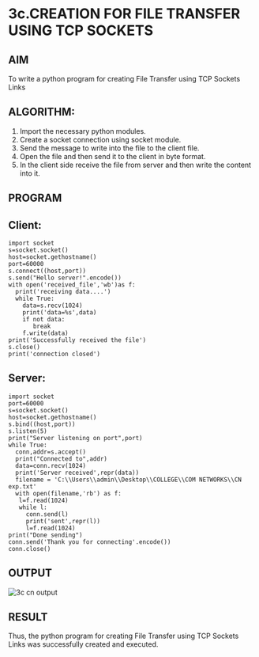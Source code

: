 # 3c.CREATION FOR FILE TRANSFER USING TCP SOCKETS
## AIM
To write a python program for creating File Transfer using TCP Sockets Links
## ALGORITHM:
1. Import the necessary python modules.
2. Create a socket connection using socket module.
3. Send the message to write into the file to the client file.
4. Open the file and then send it to the client in byte format.
5. In the client side receive the file from server and then write the content into it.
## PROGRAM

## Client:
```
import socket
s=socket.socket()
host=socket.gethostname()
port=60000
s.connect((host,port))
s.send("Hello server!".encode())
with open('received_file','wb')as f:
  print('receiving data....')
  while True:
    data=s.recv(1024)
    print('data=%s',data)
    if not data:
       break
    f.write(data)
print('Successfully received the file')
s.close()
print('connection closed')
```
## Server:
```
import socket
port=60000
s=socket.socket()
host=socket.gethostname()
s.bind((host,port))
s.listen(5)
print("Server listening on port",port)
while True:
  conn,addr=s.accept()
  print("Connected to",addr)
  data=conn.recv(1024)
  print('Server received',repr(data))
  filename = 'C:\\Users\\admin\\Desktop\\COLLEGE\\COM NETWORKS\\CN exp.txt'
  with open(filename,'rb') as f:
   l=f.read(1024)
   while l:
     conn.send(l)
     print('sent',repr(l))
     l=f.read(1024)
print("Done sending")
conn.send('Thank you for connecting'.encode())
conn.close()
```
## OUTPUT
![3c cn output](https://github.com/user-attachments/assets/a0fa448b-138d-4073-80d2-db13f3d6e45a)

## RESULT
Thus, the python program for creating File Transfer using TCP Sockets Links was 
successfully created and executed.
